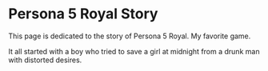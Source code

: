 # Persona 5 Royal Story
This page is dedicated to the story of Persona 5 Royal. My favorite game.

It all started with a boy who tried to save a girl at midnight from a drunk man with distorted desires.
